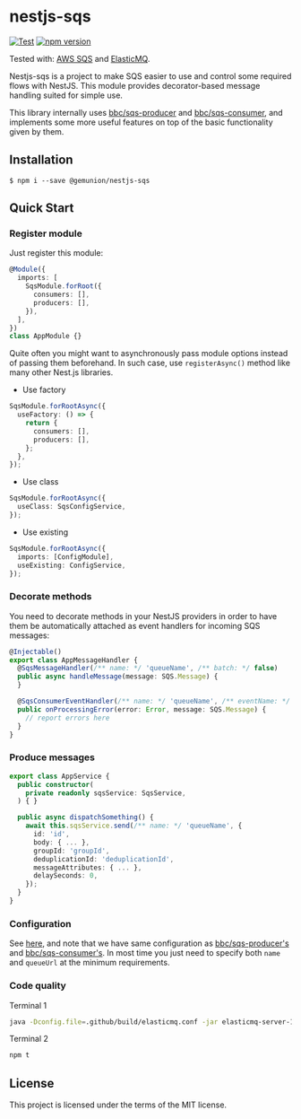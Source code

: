 # nestjs-sqs

[![Test](https://github.com/gemunion/nestjs-sqs/workflows/Test/badge.svg)](https://github.com/gemunion/nestjs-sqs/actions?query=workflow%3ATest)
[![npm version](https://badge.fury.io/js/%40gemunion%2Fnestjs-sqs.svg)](https://badge.fury.io/js/%40gemunion%2Fnestjs-sqs)

Tested with: [AWS SQS](https://aws.amazon.com/en/sqs/) and [ElasticMQ](https://github.com/softwaremill/elasticmq).

Nestjs-sqs is a project to make SQS easier to use and control some required flows with NestJS.
This module provides decorator-based message handling suited for simple use.

This library internally uses [bbc/sqs-producer](https://github.com/bbc/sqs-producer) and [bbc/sqs-consumer](https://github.com/bbc/sqs-consumer), and implements some more useful features on top of the basic functionality given by them.

## Installation

```shell script
$ npm i --save @gemunion/nestjs-sqs
```

## Quick Start

### Register module

Just register this module:

```ts
@Module({
  imports: [
    SqsModule.forRoot({
      consumers: [],
      producers: [],
    }),
  ],
})
class AppModule {}
```

Quite often you might want to asynchronously pass module options instead of passing them beforehand.
In such case, use `registerAsync()` method like many other Nest.js libraries.

- Use factory

```ts
SqsModule.forRootAsync({
  useFactory: () => {
    return {
      consumers: [],
      producers: [],
    };
  },
});
```

- Use class

```ts
SqsModule.forRootAsync({
  useClass: SqsConfigService,
});
```

- Use existing

```ts
SqsModule.forRootAsync({
  imports: [ConfigModule],
  useExisting: ConfigService,
});
```

### Decorate methods

You need to decorate methods in your NestJS providers in order to have them be automatically attached as event handlers for incoming SQS messages:

```ts
@Injectable()
export class AppMessageHandler {
  @SqsMessageHandler(/** name: */ 'queueName', /** batch: */ false)
  public async handleMessage(message: SQS.Message) {
  }

  @SqsConsumerEventHandler(/** name: */ 'queueName', /** eventName: */ 'processing_error')
  public onProcessingError(error: Error, message: SQS.Message) {
    // report errors here
  }
}
```

### Produce messages

```ts
export class AppService {
  public constructor(
    private readonly sqsService: SqsService,
  ) { }

  public async dispatchSomething() {
    await this.sqsService.send(/** name: */ 'queueName', {
      id: 'id',
      body: { ... },
      groupId: 'groupId',
      deduplicationId: 'deduplicationId',
      messageAttributes: { ... },
      delaySeconds: 0,
    });
  }
}
```

### Configuration

See [here](https://github.com/gemunion/nestjs-sqs/blob/master/lib/sqs.types.ts), and note that we have same configuration as
[bbc/sqs-producer's](https://github.com/bbc/sqs-producer) and [bbc/sqs-consumer's](https://github.com/bbc/sqs-consumer).
In most time you just need to specify both `name` and `queueUrl` at the minimum requirements.

### Code quality

Terminal 1
```sh
java -Dconfig.file=.github/build/elasticmq.conf -jar elasticmq-server-1.2.0.jar
```

Terminal 2
```sh
npm t
```

## License

This project is licensed under the terms of the MIT license.
